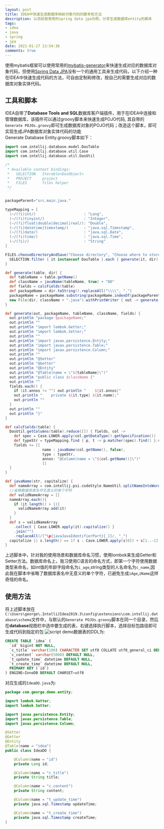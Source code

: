```yaml
---
layout: post
title: IDEA中快速生成数据库映射对象代码的脚本和方法
description: 以目前我常用的spring data jpa为例，分享生成数据库entity的脚本
tags:
- idea
- java
- spring
- jpa
date: 2021-01-27 13:54:36
comments: true
---
```


使用mybatis框架可以使用常用的[mybatis-generator](http://mybatis.org/generator/)来快速生成对应的数据库对象代码，但使用[Spring Data JPA](https://spring.io/projects/spring-data-jpa)没有一个的通用工具来生成代码，以下介绍一种在IDEA中快速生成代码的方法，可自由定制和修改，按自己的需要生成对应的数据库对象实体代码。  

## 工具和脚本
IDEA自带了**Database Tools and SQL**数据库客户端插件，用于在IDEA中连接和管理数据库，该插件可以通过groovy脚本来快速生成POJO代码, 其自带的`Generate POJOs.groovy`即可生成数据库对象的POJO代码；改造这个脚本，即可实现生成JPA数据库对象实体代码的功能  
Generate Database Entity.groovy脚本如下：
```groovy
import com.intellij.database.model.DasTable
import com.intellij.database.util.Case
import com.intellij.database.util.DasUtil

/*
 * Available context bindings:
 *   SELECTION   Iterable<DasObject>
 *   PROJECT     project
 *   FILES       files helper
 */


packageParent="src.main.java."

typeMapping = [
  (~/(?i)int/)                      : "Long",
  (~/(?i)tinyint/)                  : "Integer",
  (~/(?i)float|double|decimal|real/): "Double",
  (~/(?i)datetime|timestamp/)       : "java.sql.Timestamp",
  (~/(?i)date/)                     : "java.sql.Date",
  (~/(?i)time/)                     : "java.sql.Time",
  (~/(?i)/)                         : "String"
]

FILES.chooseDirectoryAndSave("Choose directory", "Choose where to store generated files") { dir ->
  SELECTION.filter { it instanceof DasTable }.each { generate(it, dir) }
}

def generate(table, dir) {
  def tableName = table.getName()
  def className = javaName(tableName, true) + "DO"
  def fields = calcFields(table)
  def packageName = dir.toString().replaceAll("\\\\", ".")
  packageName = packageName.substring(packageName.indexOf(packageParent) + packageParent.length())
  new File(dir, className + ".java").withPrintWriter { out -> generate(out,packageName, tableName, className, fields) }
}

def generate(out, packageName, tableName, className, fields) {
  out.println "package $packageName;"
  out.println ""
  out.println "import lombok.Getter;"
  out.println "import lombok.Setter;"
  out.println ""
  out.println "import javax.persistence.Entity;"
  out.println "import javax.persistence.Table;"
  out.println "import javax.persistence.Column;"
  out.println ""
  out.println "@Setter"
  out.println "@Getter"
  out.println "@Entity"
  out.println "@Table(name = \"${tableName}\")"
  out.println "public class $className {"
  out.println ""
  fields.each() {
    if (it.annos != "") out.println "    ${it.annos}"
    out.println "    private ${it.type} ${it.name};"
    out.println ""
  }
  out.println ""
  out.println "}"
}

def calcFields(table) {
  DasUtil.getColumns(table).reduce([]) { fields, col ->
    def spec = Case.LOWER.apply(col.getDataType().getSpecification())
    def typeStr = typeMapping.find { p, t -> p.matcher(spec).find() }.value
    fields += [[
                 name : javaName(col.getName(), false),
                 type : typeStr,
                 annos: "@Column(name = \"${col.getName()}\")"
                 ]]
  }
}

def javaName(str, capitalize) {
  def nameArray = com.intellij.psi.codeStyle.NameUtil.splitNameIntoWords(str)
  //省略数据库表名中无意义的单个字符
  def validNameArray = []
  nameArray.each(){
    if (it.length() > 1){
      validNameArray.add(it)
    }
  }
  def s = validNameArray
    .collect { Case.LOWER.apply(it).capitalize() }
    .join("")
    .replaceAll(/[^\p{javaJavaIdentifierPart}[_]]/, "_")
  capitalize || s.length() == 1? s : Case.LOWER.apply(s[0]) + s[1..-1]
}
```
上述脚本中，针对我的使用场景和数据库命名习惯，使用lombok来生成Getter和Setter方法。数据库命名上，我习使用C语言的命名方式，即第一个字符使用数据类型来命名，如int值的年龄字段命名为`i_age`,string类型的人名命名为`c_name`,因此我在脚本中省略了数据库表名中无意义的单个字符，已避免生成`iAge`,`iName`这样奇怪的命名。
## 使用方法
将上述脚本放在`C:\Users\george\.IntelliJIdea2019.3\config\extensions\com.intellij.database\schema`文件中，与默认的`Generate POJOs.groovy`脚本在同一个目录，然后在**database**视图栏中选中要生成的表，右键选择执行脚本，选择目标包路径即可生成代码到指定的包
![script](/img/idea/script.jpg)
demo数据表的DDL为:
```sql
CREATE TABLE `idea` (
  `id` bigint NOT NULL,
  `c_title` varchar(100) CHARACTER SET utf8 COLLATE utf8_general_ci DEFAULT NULL COMMENT ' 测试',
  `c_content` varchar(5000) DEFAULT NULL,
  `t_update_time` datetime DEFAULT NULL,
  `t_create_time` datetime DEFAULT NULL,
  PRIMARY KEY (`id`)
) ENGINE=InnoDB DEFAULT CHARSET=utf8
```
对应生成的`IdeaDO.java`为:
```java
package com.george.demo.entity;

import lombok.Getter;
import lombok.Setter;

import javax.persistence.Entity;
import javax.persistence.Table;
import javax.persistence.Column;

@Setter
@Getter
@Entity
@Table(name = "idea")
public class IdeaDO {

    @Column(name = "id")
    private Long id;

    @Column(name = "c_title")
    private String title;

    @Column(name = "c_content")
    private String content;

    @Column(name = "t_update_time")
    private java.sql.Timestamp updateTime;

    @Column(name = "t_create_time")
    private java.sql.Timestamp createTime;
}
```
